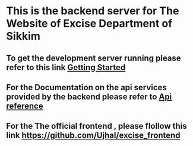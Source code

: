 # This is the backend server for The Website of Excise Department of Sikkim 

## To get the development server running please refer to this link [Getting Started](docs/GettingStarted.md)

## For the Documentation on the api services provided by the backend please refer to [Api reference](docs/api.md)

## For the The official frontend , please flollow this link https://github.com/Ujhal/excise_frontend

